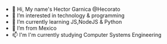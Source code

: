 - 👋 Hi, My name's Hector Garnica @Hecorato
- 👀 I’m interested in technology & programming 
- 🌱 I’m currently learning JS,NodeJS & Python
- 💞️ I’m from Mexico 
- 📫 I'm I'm currently studying Computer Systems Engineering

<!---
Hecorato/Hecorato is a ✨ special ✨ repository because its `README.md` (this file) appears on your GitHub profile.
You can click the Preview link to take a look at your changes.
--->
